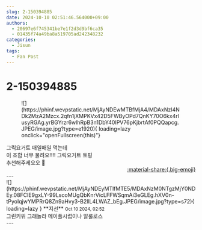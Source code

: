 ```yaml
---
slug: 2-150394885
date: 2024-10-10 02:51:46.564000+09:00
authors:
  - 20697e6f745341be7e1f2d3d9bf6ca35
  - 01435f74a49ba8a519705ad242348232
categories:
  - Jisun
tags:
  - Fan Post
---
```


# 2-150394885

<div class="post-container" markdown="1">
<div class="content-container md-sidebar__scrollwrap" markdown="1">


<figure markdown="1">
![](https://phinf.wevpstatic.net/MjAyNDEwMTBfMjA4/MDAxNzI4NDk2MzA2Mzcx.2qfn1jXMPKVx42D5FWByOPd7QnKY70O6kx4rlusyRGAg.yrBGYrzr6wlhRpB3n1DbY40IPV76pKjbrtAf0PQQapcg.JPEG/image.jpg?type=e1920){ loading=lazy onclick="openFullscreen(this)"}
</figure>
그릭요거트 매일매일 먹는데 <br>이 조합 너무 물려요!!!! 그릭요거트 토핑<br>추천해주세요오 🤤

</div>
</div>

<div style="text-align: right;" markdown="1">
<a href="https://weverse.io/fromis9/fanpost/2-150394885" style="text-align: right;">:material-share:{.big-emoji}</a>
</div>
---

<div class="comments-container md-sidebar__scrollwrap" markdown="1">
<div class="comment" markdown="1">
<div class='id-container' markdown="1">
![](https://phinf.wevpstatic.net/MjAyNDEyMTlfMTE5/MDAxNzM0NTgzMjY0NDEy.08FClE9gxLY-99LscoMUgQbKnrVicLFFWSqmAi3eGLEg.hXV0n-tPyoIqjwYMPRrQ8Zn9aHvy3-B2llL4LWAZ_bEg.JPEG/image.jpg?type=s72){ loading=lazy }
**<span class="artist">지선</span>** <small>Oct 10 2024, 02:52</small><br>
</div>
<div class='comment-body' markdown="1">
그린키위 그래놀라 메이플시럽이나 알룰로스
</div>
</div>
</div>
---
